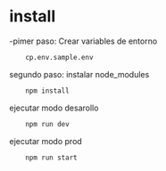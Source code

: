 # install
-pimer paso: Crear variables de entorno
```bash
    cp.env.sample.env
```
segundo paso: instalar node_modules 
```bash 
    npm install
```
ejecutar modo desarollo
```bash
    npm run dev
```
ejecutar modo prod
```bash
    npm run start
```
